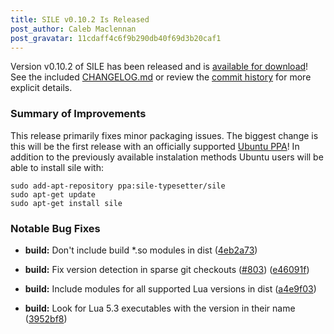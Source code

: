 ```yaml
---
title: SILE v0.10.2 Is Released
post_author: Caleb Maclennan
post_gravatar: 11cdaff4c6f9b290db40f69d3b20caf1
---
```


Version v0.10.2 of SILE has been released and is [available for download][release]! 
See the included [CHANGELOG.md][changelog] or review the [commit history][commits] for more explicit details.

### Summary of Improvements

This release primarily fixes minor packaging issues. The biggest change is this will be the first release with an officially supported [Ubuntu PPA](https://launchpad.net/~sile-typesetter/+archive/ubuntu/sile)! In addition to the previously available instalation methods Ubuntu users will be able to install sile with:


```
sudo add-apt-repository ppa:sile-typesetter/sile
sudo apt-get update
sudo apt-get install sile
```

### Notable Bug Fixes

* **build:** Don't include build *.so modules in dist ([4eb2a73](https://github.com/sile-typesetter/sile/commit/4eb2a731b131bab0c1f86ac12b112e2b9035cb15))
* **build:** Fix version detection in sparse git checkouts ([#803](https://github.com/sile-typesetter/sile/issues/803)) ([e46091f](https://github.com/sile-typesetter/sile/commit/e46091f7f9051b6daed07bfc76d05ab550adde2b))
* **build:** Include modules for all supported Lua versions in dist ([a4e9f03](https://github.com/sile-typesetter/sile/commit/a4e9f0380243684737f884a2111615f391170324))
* **build:** Look for Lua 5.3 executables with the version in their name ([3952bf8](https://github.com/sile-typesetter/sile/commit/3952bf8de762723ec6dff950bc9a498fe6e991d3))

  [release]: https://github.com/sile-typesetter/sile/releases/tag/v0.10.2
  [changelog]: https://github.com/sile-typesetter/sile/blob/master/CHANGELOG.md
  [commits]: https://github.com/sile-typesetter/sile/compare/v0.10.1...v0.10.2
  [wiki]: https://github.com/sile-typesetter/sile/wiki

